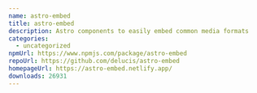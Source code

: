 ```yaml
---
name: astro-embed
title: astro-embed
description: Astro components to easily embed common media formats
categories:
  - uncategorized
npmUrl: https://www.npmjs.com/package/astro-embed
repoUrl: https://github.com/delucis/astro-embed
homepageUrl: https://astro-embed.netlify.app/
downloads: 26931
---
```

